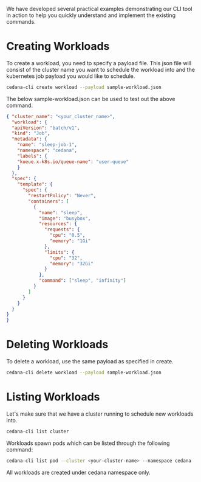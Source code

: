 We have developed several practical examples demonstrating our CLI tool in action to help you quickly understand and implement the existing commands.

# Creating Workloads

To create a workload, you need to specify a payload file. This json file will consist of the cluster name you want to schedule the workload into and the kubernetes job payload you would like to schedule.

```bash
cedana-cli create workload --payload sample-workload.json
```
The below sample-workload.json can be used to test out the above command.

```json
{ "cluster_name": "<your_cluster_name>",
  "workload": {
  "apiVersion": "batch/v1",
  "kind": "Job",
  "metadata": {
    "name": "sleep-job-1",
    "namespace": "cedana",
    "labels": {
    "kueue.x-k8s.io/queue-name": "user-queue"
    }
  },
  "spec": {
    "template": {
      "spec": {
        "restartPolicy": "Never",
        "containers": [
          {
            "name": "sleep",
            "image": "busybox",
            "resources": {
              "requests": {
                "cpu": "0.5",
                "memory": "1Gi"
              },
              "limits": {
                "cpu": "32",
                "memory": "32Gi"
              }
            },
            "command": ["sleep", "infinity"]
          }
        ]
      }
    }
  }
}
}
```

# Deleting Workloads

To delete a workload, use the same payload as specified in create. 

```bash
cedana-cli delete workload --payload sample-workload.json
```

# Listing Workloads

Let's make sure that we have a cluster running to schedule new workloads into.

```bash
cedana-cli list cluster
```

Workloads spawn pods which can be listed through the following command:

```bash
cedana-cli list pod --cluster <your-cluster-name> --namespace cedana
```

All workloads are created under cedana namespace only.
